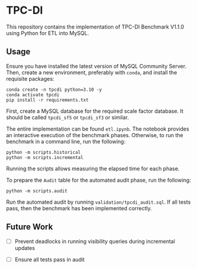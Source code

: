 # TPC-DI

This repository contains the implementation of TPC-DI Benchmark V1.1.0 using Python for ETL into MySQL.

## Usage

Ensure you have installed the latest version of MySQL Community Server. Then, create a new environment, preferably with `conda`, and install the requisite packages: 

    conda create -n tpcdi python=3.10 -y
    conda activate tpcdi
    pip install -r requirements.txt

First, create a MySQL database for the required scale factor database. It should be called `tpcdi_sf5` or `tpcdi_sf3` or similar. 

The entire implementation can be found `etl.ipynb`. The notebook provides an interactive execution of the benchmark phases. Otherwise, to run the benchmark in a command line, run the following:

    python -m scripts.historical
    python -m scripts.incremental

Running the scripts allows measuring the elapsed time for each phase.

To prepare the `Audit` table for the automated audit phase, run the following:

    python -m scripts.audit

Run the automated audit by running `validation/tpcdi_audit.sql`. If all tests pass, then the benchmark has been implemented correctly.

## Future Work

- [ ] Prevent deadlocks in running visibility queries during incremental updates
- [ ] Ensure all tests pass in audit

